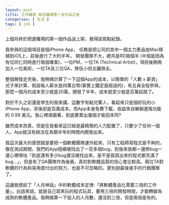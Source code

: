 ```yaml
---
layout: post
title: 工作雜感 寫在職場第一支作品之後
categories: [ 生活 ]
tags: [ job ]
---
```


上個月終於把進職場的第一個作品送上架，覺得該寫點紀錄。

我參與的這個項目是個iPhone App，
任務是把公司的其中一個主力產品由Mac移植到iOS上，前後進行了大約半年。
開發團隊不大，總共是RD兩個半 (半個是因為有位同仁同時進行兩個專案)，一位PM，一位TA (Technical Artist)，項目後期再加入一位美術，一位TA及三位QA，隊伍小但五臟俱全。

整個開發走完後，我稍微計算了一下這個App的成本，以簡單的「人數 x 薪資」式子來計算，假設每人薪水是四萬台幣(事實上鐵定是超過的)，有五員全程參與，那麼一個月的成本至少就是20萬，開發了半年，成本就至少就是百萬起跳了。

對於不久之前還是學生的我來講，這數字有點兒驚人，看起來只是個好玩的小iPhone App，背後卻是百萬成本。而App本身免費下載，收益來自解鎖進階功能的 0.99 美元。我心裡琢磨著，到底要賣出幾個才能回本阿?

雖然成本昂貴，但是在我看來這已經是最精簡的人力配置了，只要少了任何一個人，App就沒有辦法在為期半年的時間內開發出來。

我這次最大的感想就是要把一個軟體團隊運作起來，只有工程師寫程式是不夠的。像在測試期間，我們的App陸續被找出了一百多個bug，到後來我都一邊修bug一邊心裡嘀咕「到底還有多少bug還沒被找出來，是不是我寫出來的程式都充滿了bug...」，但是有了QA團隊作為後盾，真的對軟體品質的信心會比較高。兩位TA對軟體的行為和易用度付出的努力，也是不可忽略的。更別說最後接手的行銷團隊了。

這讓我想起了「人月神話」中的軟體成本定律:「將軟體產品化需要三倍的工作量」，白話來說，就是自己寫來玩的程式玩具，要用三倍的開發時間，才能轉變為成熟的軟體產品。我稍微算一下投入的人月數，還沒到三倍，但是兩倍是有的。

